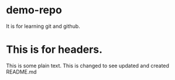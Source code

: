 # demo-repo
It is for learning git and github.
# This is for headers.
This is some plain text.
This is changed to see updated and created README.md
